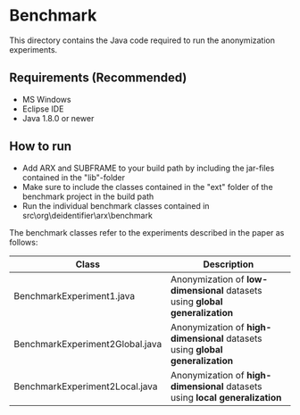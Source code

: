 Benchmark
====

This directory contains the Java code required to run the anonymization experiments.

Requirements (Recommended)
------
- MS Windows
- Eclipse IDE
- Java 1.8.0 or newer

How to run
------
- Add ARX and SUBFRAME to your build path by including the jar-files contained in the "lib"-folder
- Make sure to include the classes contained in the "ext" folder of the benchmark project in the build path
- Run the individual benchmark classes contained in src\org\deidentifier\arx\benchmark

The benchmark classes refer to the experiments described in the paper as follows:

| Class | Description  |
|-|-|
BenchmarkExperiment1.java | Anonymization of **low-dimensional** datasets using **global generalization**
BenchmarkExperiment2Global.java | Anonymization of **high-dimensional** datasets using **global generalization** 
BenchmarkExperiment2Local.java | Anonymization of **high-dimensional** datasets using **local generalization** 